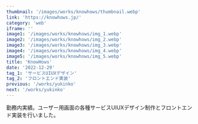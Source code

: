 ```yaml
---
thumbnail: '/images/works/knowhows/thumbnail.webp'
link: 'https://knowhows.jp/'
category: 'web'
iframe: ''
image1: '/images/works/knowhows/img_1.webp'
image2: '/images/works/knowhows/img_2.webp'
image3: '/images/works/knowhows/img_3.webp'
image4: '/images/works/knowhows/img_4.webp'
image5: '/images/works/knowhows/img_5.webp'
title: 'KnowHows'
date: '2022-12-29'
tag_1: 'サービスUIUXデザイン'
tag_2: 'フロントエンド実装'
previous: '/works/yukinko'
next: '/works/yukinko'
---
```


勤務内実績。ユーザー用画面の各種サービスUIUXデザイン制作とフロントエンド実装を行いました。